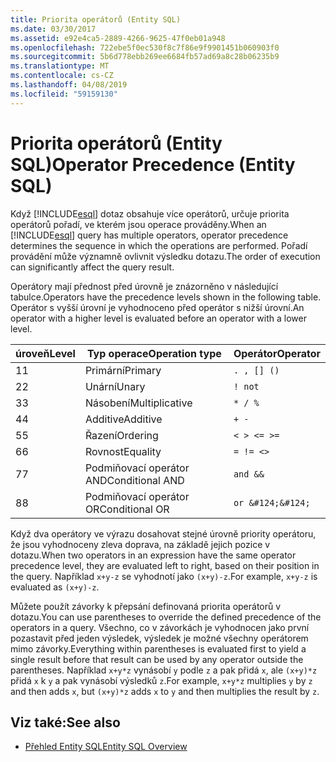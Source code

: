 ```yaml
---
title: Priorita operátorů (Entity SQL)
ms.date: 03/30/2017
ms.assetid: e92e4ca5-2889-4266-9625-47f0eb01a948
ms.openlocfilehash: 722ebe5f0ec530f8c7f86e9f9901451b060903f0
ms.sourcegitcommit: 5b6d778ebb269ee6684fb57ad69a8c28b06235b9
ms.translationtype: MT
ms.contentlocale: cs-CZ
ms.lasthandoff: 04/08/2019
ms.locfileid: "59159130"
---
```

# <a name="operator-precedence-entity-sql"></a><span data-ttu-id="3d587-102">Priorita operátorů (Entity SQL)</span><span class="sxs-lookup"><span data-stu-id="3d587-102">Operator Precedence (Entity SQL)</span></span>
<span data-ttu-id="3d587-103">Když [!INCLUDE[esql](../../../../../../includes/esql-md.md)] dotaz obsahuje více operátorů, určuje priorita operátorů pořadí, ve kterém jsou operace prováděny.</span><span class="sxs-lookup"><span data-stu-id="3d587-103">When an [!INCLUDE[esql](../../../../../../includes/esql-md.md)] query has multiple operators, operator precedence determines the sequence in which the operations are performed.</span></span> <span data-ttu-id="3d587-104">Pořadí provádění může významně ovlivnit výsledku dotazu.</span><span class="sxs-lookup"><span data-stu-id="3d587-104">The order of execution can significantly affect the query result.</span></span>  
  
 <span data-ttu-id="3d587-105">Operátory mají přednost před úrovně je znázorněno v následující tabulce.</span><span class="sxs-lookup"><span data-stu-id="3d587-105">Operators have the precedence levels shown in the following table.</span></span> <span data-ttu-id="3d587-106">Operátor s vyšší úrovní je vyhodnoceno před operátor s nižší úrovní.</span><span class="sxs-lookup"><span data-stu-id="3d587-106">An operator with a higher level is evaluated before an operator with a lower level.</span></span>  
  
|<span data-ttu-id="3d587-107">úroveň</span><span class="sxs-lookup"><span data-stu-id="3d587-107">Level</span></span>|<span data-ttu-id="3d587-108">Typ operace</span><span class="sxs-lookup"><span data-stu-id="3d587-108">Operation type</span></span>|<span data-ttu-id="3d587-109">Operátor</span><span class="sxs-lookup"><span data-stu-id="3d587-109">Operator</span></span>|  
|-----------|--------------------|--------------|  
|<span data-ttu-id="3d587-110">1</span><span class="sxs-lookup"><span data-stu-id="3d587-110">1</span></span>|<span data-ttu-id="3d587-111">Primární</span><span class="sxs-lookup"><span data-stu-id="3d587-111">Primary</span></span>|`. , [] ()`|  
|<span data-ttu-id="3d587-112">2</span><span class="sxs-lookup"><span data-stu-id="3d587-112">2</span></span>|<span data-ttu-id="3d587-113">Unární</span><span class="sxs-lookup"><span data-stu-id="3d587-113">Unary</span></span>|`! not`|  
|<span data-ttu-id="3d587-114">3</span><span class="sxs-lookup"><span data-stu-id="3d587-114">3</span></span>|<span data-ttu-id="3d587-115">Násobení</span><span class="sxs-lookup"><span data-stu-id="3d587-115">Multiplicative</span></span>|`* / %`|  
|<span data-ttu-id="3d587-116">4</span><span class="sxs-lookup"><span data-stu-id="3d587-116">4</span></span>|<span data-ttu-id="3d587-117">Additive</span><span class="sxs-lookup"><span data-stu-id="3d587-117">Additive</span></span>|`+ -`|  
|<span data-ttu-id="3d587-118">5</span><span class="sxs-lookup"><span data-stu-id="3d587-118">5</span></span>|<span data-ttu-id="3d587-119">Řazení</span><span class="sxs-lookup"><span data-stu-id="3d587-119">Ordering</span></span>|`< > <= >=`|  
|<span data-ttu-id="3d587-120">6</span><span class="sxs-lookup"><span data-stu-id="3d587-120">6</span></span>|<span data-ttu-id="3d587-121">Rovnost</span><span class="sxs-lookup"><span data-stu-id="3d587-121">Equality</span></span>|`= != <>`|  
|<span data-ttu-id="3d587-122">7</span><span class="sxs-lookup"><span data-stu-id="3d587-122">7</span></span>|<span data-ttu-id="3d587-123">Podmiňovací operátor AND</span><span class="sxs-lookup"><span data-stu-id="3d587-123">Conditional AND</span></span>|`and &&`|  
|<span data-ttu-id="3d587-124">8</span><span class="sxs-lookup"><span data-stu-id="3d587-124">8</span></span>|<span data-ttu-id="3d587-125">Podmiňovací operátor OR</span><span class="sxs-lookup"><span data-stu-id="3d587-125">Conditional OR</span></span>|`or &#124;&#124;`|  
  
 <span data-ttu-id="3d587-126">Když dva operátory ve výrazu dosahovat stejné úrovně priority operátoru, že jsou vyhodnoceny zleva doprava, na základě jejich pozice v dotazu.</span><span class="sxs-lookup"><span data-stu-id="3d587-126">When two operators in an expression have the same operator precedence level, they are evaluated left to right, based on their position in the query.</span></span> <span data-ttu-id="3d587-127">Například `x+y-z` se vyhodnotí jako `(x+y)-z`.</span><span class="sxs-lookup"><span data-stu-id="3d587-127">For example, `x+y-z` is evaluated as `(x+y)-z`.</span></span>  
  
 <span data-ttu-id="3d587-128">Můžete použít závorky k přepsání definovaná priorita operátorů v dotazu.</span><span class="sxs-lookup"><span data-stu-id="3d587-128">You can use parentheses to override the defined precedence of the operators in a query.</span></span> <span data-ttu-id="3d587-129">Všechno, co v závorkách je vyhodnocen jako první pozastavit před jeden výsledek, výsledek je možné všechny operátorem mimo závorky.</span><span class="sxs-lookup"><span data-stu-id="3d587-129">Everything within parentheses is evaluated first to yield a single result before that result can be used by any operator outside the parentheses.</span></span> <span data-ttu-id="3d587-130">Například `x+y*z` vynásobí `y` podle `z` a pak přidá `x`, ale `(x+y)*z` přidá `x` k `y` a pak vynásobí výsledků `z`.</span><span class="sxs-lookup"><span data-stu-id="3d587-130">For example, `x+y*z` multiplies `y` by `z` and then adds `x`, but `(x+y)*z` adds `x` to `y` and then multiplies the result by `z`.</span></span>  
  
## <a name="see-also"></a><span data-ttu-id="3d587-131">Viz také:</span><span class="sxs-lookup"><span data-stu-id="3d587-131">See also</span></span>

- [<span data-ttu-id="3d587-132">Přehled Entity SQL</span><span class="sxs-lookup"><span data-stu-id="3d587-132">Entity SQL Overview</span></span>](../../../../../../docs/framework/data/adonet/ef/language-reference/entity-sql-overview.md)
